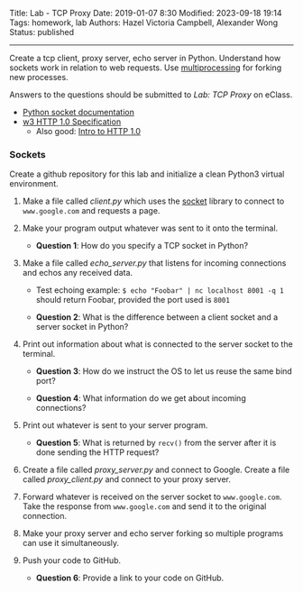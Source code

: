 Title: Lab - TCP Proxy
Date: 2019-01-07 8:30
Modified: 2023-09-18 19:14
Tags: homework, lab
Authors: Hazel Victoria Campbell, Alexander Wong
Status: published

----

Create a tcp client, proxy server, echo server in Python. Understand how sockets work in relation to web requests. Use [multiprocessing](https://docs.python.org/3.4/library/multiprocessing.html?highlight=process) for forking new processes.

Answers to the questions should be submitted to *Lab: TCP Proxy* on eClass.

* [Python socket documentation](https://docs.python.org/3/library/socket.html)
* [w3 HTTP 1.0 Specification](https://www.w3.org/Protocols/HTTP/1.0/spec.html)
    * Also good: [Intro to HTTP 1.0](https://tecfa.unige.ch/moo/book2/node93.html)

### Sockets

Create a github repository for this lab and initialize a clean Python3 virtual environment.

1. Make a file called *client.py* which uses the [socket](https://docs.python.org/3/library/socket.html) library to connect to `www.google.com` and requests a page.

2. Make your program output whatever was sent to it onto the terminal.

    * **Question 1**: How do you specify a TCP socket in Python?

3. Make a file called *echo_server.py* that listens for incoming connections and echos any received data.

    * Test echoing example: `$ echo "Foobar" | nc localhost 8001 -q 1` should return Foobar, provided the port used is `8001`

    * **Question 2**: What is the difference between a client socket and a server socket in Python?

4. Print out information about what is connected to the server socket to the terminal.

    * **Question 3**: How do we instruct the OS to let us reuse the same bind port?

    * **Question 4**: What information do we get about incoming connections?

5. Print out whatever is sent to your server program.

    * **Question 5**: What is returned by `recv()` from the server after it is done sending the HTTP request?

6. Create a file called *proxy_server.py* and connect to Google. Create a file called *proxy_client.py* and connect to your proxy server.

7. Forward whatever is received on the server socket to `www.google.com`. Take the response from `www.google.com` and send it to the original connection.

8. Make your proxy server and echo server forking so multiple programs can use it simultaneously.

9. Push your code to GitHub.

    * **Question 6**: Provide a link to your code on GitHub.

